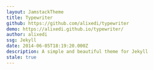 ```yaml
---
layout: JamstackTheme
title: Typewriter
github: https://github.com/alixedi/typewriter
demo: https://alixedi.github.io/typewriter/
author: alixedi
ssg: Jekyll
date: 2014-06-05T18:19:20.000Z
description: A simple and beautiful theme for Jekyll
stale: true
---
```

